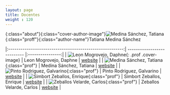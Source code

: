 ```yaml
---
layout: page
title: Docentes
weight : 120
---
```


<style>
    .prof{
      margin: 0 0 40px;
      text-align: center;
    }

    .prof .cover-image{
      width: 100px;
      height: 100px;
      margin: 0 auto 10px;
      -webkit-border-radius: 100%;
              border-radius: 100%;
      overflow: hidden;
      background-color: #333030;
    }
    
    .prof{
      width: 10px;
      height: 100px;
      -webkit-border-radius: 50%;
              border-radius: 50%;
      -webkit-transition: -webkit-transform 0.35s;
      transition: -webkit-transform 0.35s;
      -o-transition: transform 0.35s;
      transition: transform 0.35s;
      transition: transform 0.35s, -webkit-transform 0.35s;
    }
    
    .prof:hover {
      -webkit-transform: scale3d(0.9, 0.9, 1);
              transform: scale3d(0.9, 0.9, 1);
    }

 .about {
   margin: 0 0 40px;
   text-align: center;
 }
 
  .cover-author-image {
   width: 100px;
   height: 100px;
   margin: 0 auto 10px;
   -webkit-border-radius: 100%;
           border-radius: 100%;
   overflow: hidden;
   background-color: #333030;
 }
 
 .proff {
   width: 100%;
   height: 100%;
   -webkit-border-radius: 50%;
           border-radius: 50%;
   -webkit-transition: -webkit-transform 0.35s;
   transition: -webkit-transform 0.35s;
   -o-transition: transform 0.35s;
   transition: transform 0.35s;
   transition: transform 0.35s, -webkit-transform 0.35s;
 }
 
 .proff:hover {
   -webkit-transform: scale3d(0.9, 0.9, 1);
           transform: scale3d(0.9, 0.9, 1);
 }
 
   .author-name {
   font-family: 'PT Serif', serif;
   margin: 0 0 10px;
   position: relative;
   padding-bottom: 15px;
   font-size: 16px;
   text-transform: uppercase;
   color: #333030;
}
   .author-name::after {
   content: "";
   position: absolute;
   left: 50%;
   -webkit-transform: translateX(-50%);
       -ms-transform: translateX(-50%);
           transform: translateX(-50%);
   bottom: 0;
   display: block;
   width: 7px;
   height: 7px;
   -webkit-border-radius: 100%;
           border-radius: 100%;
   background-color: #515151;
 }

</style>

{:class="about"}{:class="cover-author-image"}![Medina Sánchez, Tatiana]({{site.baseurl}}/assets/img/professors/Tatiana-Medina-Sanchez.jpg){:class="proff"}{:class="author-name"}Tatiana Medina Sánchez

|:--------------------------------------------------------:| --------------------------- |:----------------:|
| ![Leon Mogrovejo, Daphne]({{site.baseurl}}/assets/img/professors/Daphne-Leon-Mogrovejo.jpg){: .prof .cover-image}                   |  Leon Mogrovejo, Daphne      |  [website][web1] |
| ![Medina Sánchez, Tatiana]({{site.baseurl}}/assets/img/professors/Tatiana-Medina-Sanchez.jpg){:class="prof"}       | Medina Sánchez, Tatiana     |  [website][web2] |
| ![Pinto Rodriguez, Galvarino]({{site.baseurl}}/assets/img/professors/Galvarino-Pinto-Rodriguez.jpg){:class="prof"} | Pinto Rodriguez, Galvarino  |  [website][web3] |
| ![Simbort Zeballos, Enrique]({{site.baseurl}}/assets/img/professors/Enrique-Simbort-Zeballos.jpg){:class="prof"}   | Simbort Zeballos, Enrique   |  [website][web4] |
| ![Zeballos Velarde, Carlos]({{site.baseurl}}/assets/img/professors/Carlos-Zeballos-Velarde.jpg){:class="prof"}      | Zeballos Velarde, Carlos    |  [website][web5] |



[web1]: https://ucsp-civil.github.io/Daphne-Leon-Mogrovejo/
[web2]: https://ucsp-civil.github.io/Tatiana-Medina-Sanchez/
[web3]: https://ucsp-civil.github.io/Galvarino-Pinto-Rodriguez/
[web4]: https://ucsp-civil.github.io/Enrique-Simbort-Zeballos/
[web5]: https://ucsp-civil.github.io/Carlos-Zeballos-Velarde/
